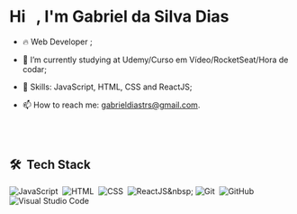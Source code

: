 <h1 align="left">Hi <img src="https://raw.githubusercontent.com/kaueMarques/kaueMarques/master/hi.gif" width="12px">, I'm Gabriel da Silva Dias</h1>

- 🔥  Web Developer ;

- 🔭 I’m currently studying at Udemy/Curso em Vídeo/RocketSeat/Hora de codar;

- 🌱 Skills: JavaScript, HTML, CSS and ReactJS;

- 📫 How to reach me: gabrieldiastrs@gmail.com.


<br><br>

## 🛠 &nbsp;Tech Stack

![JavaScript](https://img.shields.io/badge/-JavaScript-05122A?style=flat&logo=javascript)&nbsp;
![HTML](https://img.shields.io/badge/-HTML-05122A?style=flat&logo=HTML5)&nbsp;
![CSS](https://img.shields.io/badge/-CSS-05122A?style=flat&logo=CSS3&logoColor=1572B6)&nbsp;
![ReactJS]([https://img.shields.io/badge/-Bootstrap-05122A?style=flat&logo=Bootstrap&logoColor=1572B6](https://img.shields.io/badge/-ReactJS-05122A?style=flat&logo=React&logoColor=1572B6))&nbsp;
![Git](https://img.shields.io/badge/-Git-05122A?style=flat&logo=git)&nbsp;
![GitHub](https://img.shields.io/badge/-GitHub-05122A?style=flat&logo=github)&nbsp;
![Visual Studio Code](https://img.shields.io/badge/-Visual%20Studio%20Code-05122A?style=flat&logo=visual-studio-code&logoColor=007ACC)&nbsp;
